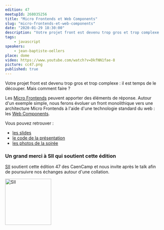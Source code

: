 ```yaml
---
edition: 47
meetupId: 268035256
title: "Micro Frontends et Web Components"
slug: "micro-frontends-et-web-components"
date: "2020-01-29 18:30:00"
description: "Votre projet front est devenu trop gros et trop complexe : il est temps de le découper. Mais comment faire ?"
tags:
    - javascript
speakers:
    - jean-baptiste-oellers
place: dome
video: https://www.youtube.com/watch?v=DkfNN1fae-8
picture: cc47.png
published: true
---
```


Votre projet front est devenu trop gros et trop complexe : il est temps de le découper. Mais comment faire ?    

Les [Micro Frontends](https://martinfowler.com/articles/micro-frontends.html) peuvent apporter des éléments de réponse. Autour d'un exemple simple, nous ferons évoluer un front monolithique vers une architecture Micro Frontends à l'aide d'une technologie standard du web : les [Web Components](https://developer.mozilla.org/fr/docs/Web/Web_Components).

Vous pouvez retrouver :

* [les slides](https://gitlab.com/jboellers/outilsloc/-/wikis/home)
* [le code de la présentation](https://gitlab.com/jboellers/outilsloc)
* [les photos de la soirée](https://www.meetup.com/fr-FR/CaenCamp/photos/30717590/488612582/?photoId=488612582&photoAlbumId=30717590)

### Un grand merci à SII qui soutient cette édition

[SII](http://www.groupe-sii.com/fr) soutient cette édition 47 des CaenCamp et nous invite après le talk afin de poursuivre nos échanges autour d'une collation.

<a href="http://www.groupe-sii.com/fr"><img src="/sponsors/sii.jpg" alt="SII" width=150 /></a>
